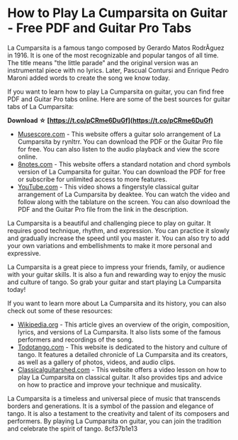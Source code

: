 
 
# How to Play La Cumparsita on Guitar - Free PDF and Guitar Pro Tabs
 
La Cumparsita is a famous tango composed by Gerardo Matos RodrÃ­guez in 1916. It is one of the most recognizable and popular tangos of all time. The title means "the little parade" and the original version was an instrumental piece with no lyrics. Later, Pascual Contursi and Enrique Pedro Maroni added words to create the song we know today.
 
If you want to learn how to play La Cumparsita on guitar, you can find free PDF and Guitar Pro tabs online. Here are some of the best sources for guitar tabs of La Cumparsita:
 
**Download ☆ [https://t.co/pCRme6DuGf](https://t.co/pCRme6DuGf)**


 
- [Musescore.com](https://musescore.com/user/45793/scores/64062) - This website offers a guitar solo arrangement of La Cumparsita by rynltrr. You can download the PDF or the Guitar Pro file for free. You can also listen to the audio playback and view the score online.
- [8notes.com](https://www.8notes.com/scores/33455.asp?ftype=pdf) - This website offers a standard notation and chord symbols version of La Cumparsita for guitar. You can download the PDF for free or subscribe for unlimited access to more features.
- [YouTube.com](https://www.youtube.com/watch?v=Kff1itXGSnY) - This video shows a fingerstyle classical guitar arrangement of La Cumparsita by deaktee. You can watch the video and follow along with the tablature on the screen. You can also download the PDF and the Guitar Pro file from the link in the description.

La Cumparsita is a beautiful and challenging piece to play on guitar. It requires good technique, rhythm, and expression. You can practice it slowly and gradually increase the speed until you master it. You can also try to add your own variations and embellishments to make it more personal and expressive.
 
La Cumparsita is a great piece to impress your friends, family, or audience with your guitar skills. It is also a fun and rewarding way to enjoy the music and culture of tango. So grab your guitar and start playing La Cumparsita today!
  
If you want to learn more about La Cumparsita and its history, you can also check out some of these resources:

- [Wikipedia.org](https://en.wikipedia.org/wiki/La_cumparsita) - This article gives an overview of the origin, composition, lyrics, and versions of La Cumparsita. It also lists some of the famous performers and recordings of the song.
- [Todotango.com](https://www.todotango.com/english/history/chronicle/32/La-cumparsita-the-story-of-the-famous-tango/) - This website is dedicated to the history and culture of tango. It features a detailed chronicle of La Cumparsita and its creators, as well as a gallery of photos, videos, and audio clips.
- [Classicalguitarshed.com](https://www.classicalguitarshed.com/la-cumparsita/) - This website offers a video lesson on how to play La Cumparsita on classical guitar. It also provides tips and advice on how to practice and improve your technique and musicality.

La Cumparsita is a timeless and universal piece of music that transcends borders and generations. It is a symbol of the passion and elegance of tango. It is also a testament to the creativity and talent of its composers and performers. By playing La Cumparsita on guitar, you can join the tradition and celebrate the spirit of tango.
 8cf37b1e13
 

